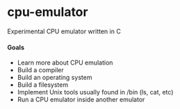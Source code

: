 # cpu-emulator
Experimental CPU emulator written in C

#### Goals
- Learn more about CPU emulation
- Build a compiler
- Build an operating system
- Build a filesystem
- Implement Unix tools usually found in /bin (ls, cat, etc)
- Run a CPU emulator inside another emulator
